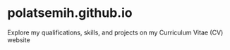 # polatsemih.github.io
Explore my qualifications, skills, and projects on my Curriculum Vitae (CV) website
